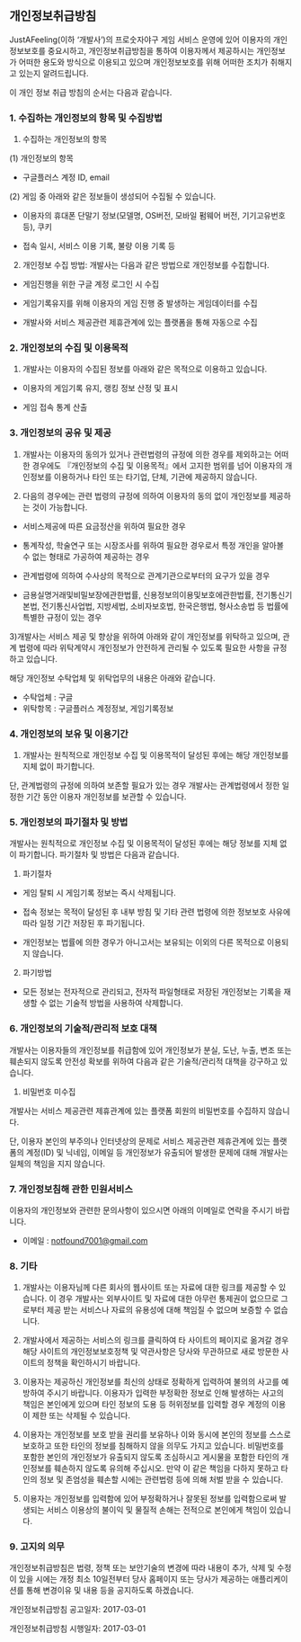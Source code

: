 ## 개인정보취급방침

JustAFeeling(이하 ‘개발사’)의 프로숫자야구 게임 서비스 운영에 있어 이용자의 개인정보보호를 중요시하고, 개인정보취급방침을 통하여 이용자께서 제공하시는 개인정보가 어떠한 용도와 방식으로 이용되고 있으며 개인정보보호를 위해 어떠한 조치가 취해지고 있는지 알려드립니다.

이 개인 정보 취급 방침의 순서는 다음과 같습니다.
 

### 1. 수집하는 개인정보의 항목 및 수집방법

1) 수집하는 개인정보의 항목

(1) 개인정보의 항목
- 구글플러스 계정 ID, email

(2) 게임 중 아래와 같은 정보들이 생성되어 수집될 수 있습니다.

- 이용자의 휴대폰 단말기 정보(모델명, OS버전, 모바일 펌웨어 버전, 기기고유번호 등), 쿠키

- 접속 일시, 서비스 이용 기록, 불량 이용 기록 등

2) 개인정보 수집 방법: 개발사는 다음과 같은 방법으로 개인정보를 수집합니다.

- 게임진행을 위한 구글 계정 로그인 시 수집

- 게임기록유지를 위해 이용자의 게임 진행 중 발생하는 게임데이터를 수집

- 개발사와 서비스 제공관련 제휴관계에 있는 플랫폼을 통해 자동으로 수집
 

### 2. 개인정보의 수집 및 이용목적

1) 개발사는 이용자의 수집된 정보를 아래와 같은 목적으로 이용하고 있습니다.

- 이용자의 게임기록 유지, 랭킹 정보 산정 및 표시 

- 게임 접속 통계 산출
 

### 3. 개인정보의 공유 및 제공

1) 개발사는 이용자의 동의가 있거나 관련법령의 규정에 의한 경우를 제외하고는 어떠한 경우에도 『개인정보의 수집 및 이용목적』에서 고지한 범위를 넘어 이용자의 개인정보를 이용하거나 타인 또는 타기업, 단체, 기관에 제공하지 않습니다.

2) 다음의 경우에는 관련 법령의 규정에 의하여 이용자의 동의 없이 개인정보를 제공하는 것이 가능합니다.

- 서비스제공에 따른 요금정산을 위하여 필요한 경우

- 통계작성, 학술연구 또는 시장조사를 위하여 필요한 경우로서 특정 개인을 알아볼 수 없는 형태로 가공하여 제공하는 경우

- 관계법령에 의하여 수사상의 목적으로 관계기관으로부터의 요구가 있을 경우

- 금용실명거래및비밀보장에관한법률, 신용정보의이용및보호에관한법률, 전기통신기본법, 전기통신사업법, 지방세법, 소비자보호법, 한국은행법, 형사소송법 등 법률에 특별한 규정이 있는 경우

3)개발사는 서비스 제공 및 향상을 위하여 아래와 같이 개인정보를 위탁하고 있으며, 관계 법령에 따라 위탁계약시 개인정보가 안전하게 관리될 수 있도록 필요한 사항을 규정하고 있습니다.

해당 개인정보 수탁업체 및 위탁업무의 내용은 아래와 같습니다.

- 수탁업체 : 구글
- 위탁항목 : 구글플러스 계정정보, 게임기록정보
 

### 4. 개인정보의 보유 및 이용기간

1) 개발사는 원칙적으로 개인정보 수집 및 이용목적이 달성된 후에는 해당 개인정보를 지체 없이 파기합니다.

단, 관계법령의 규정에 의하여 보존할 필요가 있는 경우 개발사는 관계법령에서 정한 일정한 기간 동안 이용자 개인정보를 보관할 수 있습니다.


### 5. 개인정보의 파기절차 및 방법

개발사는 원칙적으로 개인정보 수집 및 이용목적이 달성된 후에는 해당 정보를 지체 없이 파기합니다. 파기절차 및 방법은 다음과 같습니다.

1) 파기절차

- 게임 탈퇴 시 게임기록 정보는 즉시 삭제됩니다.

- 접속 정보는 목적이 달성된 후 내부 방침 및 기타 관련 법령에 의한 정보보호 사유에 따라 일정 기간 저장된 후 파기됩니다.

- 개인정보는 법률에 의한 경우가 아니고서는 보유되는 이외의 다른 목적으로 이용되지 않습니다.

2) 파기방법

- 모든 정보는 전자적으로 관리되고, 전자적 파일형태로 저장된 개인정보는 기록을 재생할 수 없는 기술적 방법을 사용하여 삭제합니다. 
  

### 6. 개인정보의 기술적/관리적 보호 대책

개발사는 이용자들의 개인정보를 취급함에 있어 개인정보가 분실, 도난, 누출, 변조 또는 훼손되지 않도록 안전성 확보를 위하여 다음과 같은 기술적/관리적 대책을 강구하고 있습니다.

1) 비밀번호 미수집

개발사는 서비스 제공관련 제휴관계에 있는 플랫폼 회원의 비밀번호를 수집하지 않습니다. 

단, 이용자 본인의 부주의나 인터넷상의 문제로 서비스 제공관련 제휴관계에 있는 플랫폼의 계정(ID) 및 닉네임, 이메일 등 개인정보가 유출되어 발생한 문제에 대해 개발사는 일체의 책임을 지지 않습니다.


### 7. 개인정보침해 관한 민원서비스

이용자의 개인정보와 관련한 문의사항이 있으시면 아래의 이메일로 연락을 주시기 바랍니다.

- 이메일 : notfound7001@gmail.com
 

### 8. 기타

1) 개발사는 이용자님께 다른 회사의 웹사이트 또는 자료에 대한 링크를 제공할 수 있습니다. 이 경우 개발사는 외부사이트 및 자료에 대한 아무런 통제권이 없으므로 그로부터 제공 받는 서비스나 자료의 유용성에 대해 책임질 수 없으며 보증할 수 없습니다.

2) 개발사에서 제공하는 서비스의 링크를 클릭하여 타 사이트의 페이지로 옮겨갈 경우 해당 사이트의 개인정보보호정책 및 약관사항은 당사와 무관하므로 새로 방문한 사이트의 정책을 확인하시기 바랍니다. 

3) 이용자는 제공하신 개인정보를 최신의 상태로 정확하게 입력하여 불의의 사고를 예방하여 주시기 바랍니다. 이용자가 입력한 부정확한 정보로 인해 발생하는 사고의 책임은 본인에게 있으며 타인 정보의 도용 등 허위정보를 입력할 경우 계정의 이용이 제한 또는 삭제될 수 있습니다. 

4) 이용자는 개인정보를 보호 받을 권리를 보유하나 이와 동시에 본인의 정보를 스스로 보호하고 또한 타인의 정보를 침해하지 않을 의무도 가지고 있습니다. 비밀번호를 포함한 본인의 개인정보가 유출되지 않도록 조심하시고 게시물을 포함한 타인의 개인정보를 훼손하지 않도록 유의해 주십시오. 만약 이 같은 책임을 다하지 못하고 타인의 정보 및 존엄성을 훼손할 시에는 관련법령 등에 의해 처벌 받을 수 있습니다.

5) 이용자는 개인정보를 입력함에 있어 부정확하거나 잘못된 정보를 입력함으로써 발생되는 서비스 이용상의 불이익 및 물질적 손해는 전적으로 본인에게 책임이 있습니다.

 
### 9. 고지의 의무

개인정보취급방침은 법령, 정책 또는 보안기술의 변경에 따라 내용이 추가, 삭제 및 수정이 있을 시에는 개정 최소 10일전부터 당사 홈페이지 또는 당사가 제공하는 애플리케이션를 통해 변경이유 및 내용 등을 공지하도록 하겠습니다.
 

개인정보취급방침 공고일자: 2017-03-01

개인정보취급방침 시행일자: 2017-03-01
